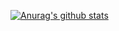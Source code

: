 [![Anurag's github stats](https://github-readme-stats.vercel.app/api?username=w1ndseek2)](https://github.com/anuraghazra/github-readme-stats)
